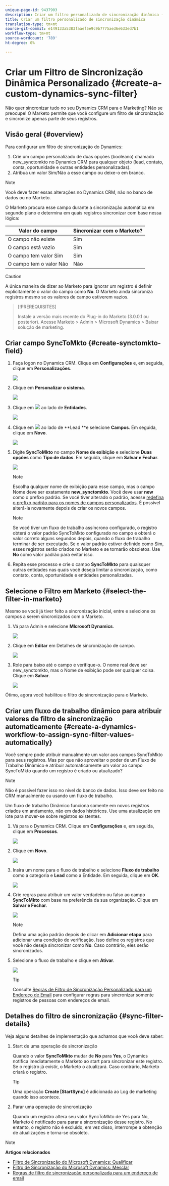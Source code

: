 ```yaml
---
unique-page-id: 9437903
description: Criar um filtro personalizado de sincronização dinâmica - Documentos do marketing - Documentação do produto
title: Criar um filtro personalizado de sincronização dinâmica
translation-type: tm+mt
source-git-commit: e149133a5383faaef5e9c9b7775ae36e633ed7b1
workflow-type: tm+mt
source-wordcount: '789'
ht-degree: 0%

---
```



# Criar um Filtro de Sincronização Dinâmica Personalizado {#create-a-custom-dynamics-sync-filter}

Não quer sincronizar tudo no seu Dynamics CRM para o Marketing? Não se preocupe! O Marketo permite que você configure um filtro de sincronização e sincronize apenas parte de seus registros.

## Visão geral {#overview}

Para configurar um filtro de sincronização do Dynamics:

1. Crie um campo personalizado de duas opções (booleano) chamado new_synctomkto no Dynamics CRM para qualquer objeto (lead, contato, conta, oportunidade e outras entidades personalizadas).
1. Atribua um valor Sim/Não a esse campo ou deixe-o em branco.

>[!NOTE]
>
>Você deve fazer essas alterações no Dynamics CRM, não no banco de dados ou no Marketo.

O Marketo procura esse campo durante a sincronização automática em segundo plano e determina em quais registros sincronizar com base nessa lógica:

| Valor do campo | Sincronizar com o Marketo? |
|---|---|
| O campo não existe | Sim |
| O campo está vazio | Sim |
| O campo tem valor Sim | Sim |
| O campo tem o valor Não | Não |

>[!CAUTION]
>
>A única maneira de dizer ao Marketo para ignorar um registro é definir explicitamente o valor do campo como **No**. O Marketo ainda sincroniza registros mesmo se os valores de campo estiverem vazios.

>[!PREREQUISITES]
>
>Instale a versão mais recente do Plug-in do Marketo (3.0.0.1 ou posterior). Acesse Marketo > Admin > Microsoft Dynamics > Baixar solução de marketing.

## Criar campo SyncToMkto {#create-synctomkto-field}

1. Faça logon no Dynamics CRM. Clique em **Configurações** e, em seguida, clique em **Personalizações**.

   ![](assets/image2015-8-10-21-3a40-3a9.png)

1. Clique em **Personalizar o sistema**.

   ![](assets/image2015-8-10-21-3a42-3a15.png)

1. Clique em ![](assets/image2015-8-10-21-3a44-3a23.png) ao lado de **Entidades**.

   ![](assets/image2015-8-10-21-3a43-3a39.png)

1. Clique em ![](assets/image2015-8-10-21-3a44-3a23.png) ao lado de **Lead **e selecione **Campos**. Em seguida, clique em **Novo**.

   ![](assets/image2015-8-10-21-3a49-3a49.png)

1. Digite **SyncToMkto** no campo **Nome de exibição** e selecione **Duas opções** como **Tipo de dados**. Em seguida, clique em **Salvar e Fechar**.

   ![](assets/image2015-9-8-10-3a25-3a33.png)

   >[!NOTE]
   >
   >Escolha qualquer nome de exibição para esse campo, mas o campo Nome deve ser exatamente **new_synctomkto**. Você deve usar **new** como o prefixo padrão. Se você tiver alterado o padrão, acesse [redefina o prefixo padrão para os nomes de campos personalizados](create-a-custom-dynamics-sync-filter/set-a-default-custom-field-prefix.md). É possível alterá-la novamente depois de criar os novos campos.

   >[!NOTE]
   >
   >Se você tiver um fluxo de trabalho assíncrono configurado, o registro obterá o valor padrão SyncToMkto configurado no campo e obterá o valor correto alguns segundos depois, quando o fluxo de trabalho terminar de ser executado. Se o valor padrão estiver definido como Sim, esses registros serão criados no Marketo e se tornarão obsoletos. Use **No** como valor padrão para evitar isso.

1. Repita esse processo e crie o campo **SyncToMkto** para quaisquer outras entidades nas quais você deseja limitar a sincronização, como contato, conta, oportunidade e entidades personalizadas.

## Selecione o Filtro em Marketo {#select-the-filter-in-marketo}

Mesmo se você já tiver feito a sincronização inicial, entre e selecione os campos a serem sincronizados com o Marketo.

1. Vá para Admin e selecione **MIcrosoft Dynamics**.

   ![](assets/image2015-10-9-9-3a50-3a9.png)

1. Clique em **Editar** em Detalhes de sincronização de campo.

   ![](assets/image2015-10-9-9-3a52-3a23.png)

1. Role para baixo até o campo e verifique-o. O nome real deve ser new_synctomkto, mas o Nome de exibição pode ser qualquer coisa. Clique em **Salvar**.

   ![](assets/image2015-10-9-9-3a56-3a23.png)

Ótimo, agora você habilitou o filtro de sincronização para o Marketo.

## Criar um fluxo de trabalho dinâmico para atribuir valores de filtro de sincronização automaticamente {#create-a-dynamics-workflow-to-assign-sync-filter-values-automatically}

Você sempre pode atribuir manualmente um valor aos campos SyncToMkto para seus registros. Mas por que não aproveitar o poder de um Fluxo de Trabalho Dinâmico e atribuir automaticamente um valor ao campo SyncToMkto quando um registro é criado ou atualizado?

>[!NOTE]
>
>Não é possível fazer isso no nível do banco de dados. Isso deve ser feito no CRM manualmente ou usando um fluxo de trabalho.
>
>Um fluxo de trabalho Dinâmico funciona somente em novos registros criados em andamento, não em dados históricos. Use uma atualização em lote para mover-se sobre registros existentes.

1. Vá para o Dynamics CRM. Clique em **Configurações** e, em seguida, clique em **Processos**.

   ![](assets/image2015-8-11-8-3a42-3a10.png)

1. Clique em **Novo**.

   ![](assets/image2015-8-11-8-3a43-3a46.png)

1. Insira um nome para o fluxo de trabalho e selecione **Fluxo de trabalho** como a categoria e **Lead** como a Entidade. Em seguida, clique em **OK**.

   ![](assets/image2015-8-11-8-3a45-3a46.png)

1. Crie regras para atribuir um valor verdadeiro ou falso ao campo **SyncToMkto** com base na preferência da sua organização. Clique em **Salvar e Fechar**.

   ![](assets/setsynctomkto-fix.png)

   >[!NOTE]
   >
   >Defina uma ação padrão depois de clicar em **Adicionar etapa** para adicionar uma condição de verificação. Isso define os registros que você não deseja sincronizar como **No**. Caso contrário, eles serão sincronizados.

1. Selecione o fluxo de trabalho e clique em **Ativar**.

   ![](assets/image2015-8-11-8-3a57-3a29.png)

   >[!TIP]
   >
   >Consulte [Regras de Filtro de Sincronização Personalizado para um Endereço de Email](create-a-custom-dynamics-sync-filter/custom-sync-filter-rules-for-an-email-address.md) para configurar regras para sincronizar somente registros de pessoas com endereços de email.

## Detalhes do filtro de sincronização {#sync-filter-details}

Veja alguns detalhes de implementação que achamos que você deve saber:

1. Start de uma operação de sincronização

   Quando o valor **SyncToMkto** mudar de **No** para **Yes**, o Dynamics notifica imediatamente o Marketo ao start para sincronizar este registro. Se o registro já existir, o Marketo o atualizará. Caso contrário, Marketo criará o registro.

   >[!TIP]
   >
   >Uma operação **Create [StartSync]** é adicionada ao Log de marketing quando isso acontece.

1. Parar uma operação de sincronização

   Quando um registro altera seu valor SyncToMkto de Yes para No, Marketo é notificado para parar a sincronização desse registro. No entanto, o registro não é excluído, em vez disso, interrompe a obtenção de atualizações e torna-se obsoleto.

>[!NOTE]
>
>**Artigos relacionados**
>
>* [Filtro de Sincronização do Microsoft Dynamics: Qualificar](create-a-custom-dynamics-sync-filter/microsoft-dynamics-sync-filter-qualify.md)
>* [Filtro de Sincronização do Microsoft Dynamics: Mesclar](create-a-custom-dynamics-sync-filter/microsoft-dynamics-sync-filter-merge.md)
>* [Regras de filtro de sincronização personalizada para um endereço de email](create-a-custom-dynamics-sync-filter/custom-sync-filter-rules-for-an-email-address.md)

>



